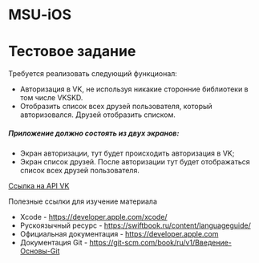 # MSU-iOS

# Тестовое задание

Требуется реализовать следующий функционал:
- Авторизация в VK, не используя никакие сторонние библиотеки в том числе VKSKD. 
- Отобразить список всех друзей пользователя, который авторизовался. Друзей отобразить списком. 

##### Приложение должно состоять из двух экранов:

- Экран авторизации, тут будет происходить авторизация в VK;
- Экран список друзей. После авторизации тут будет отображаться список всех друзей пользователя. 

[Ссылка на API VK](https://vk.com/dev/first_guide)


Полезные ссылки для изучение материала 
- Xcode -  https://developer.apple.com/xcode/
- Рускоязычный ресурс - https://swiftbook.ru/content/languageguide/
- Официальная документация - https://developer.apple.com
- Документация Git - https://git-scm.com/book/ru/v1/Введение-Основы-Git
